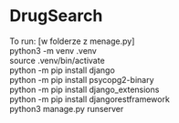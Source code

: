 # DrugSearch

To run: [w folderze z menage.py] <br/>
python3 -m venv .venv <br/>
source .venv/bin/activate <br/>
python -m pip install django <br/>
python -m pip install psycopg2-binary <br/>
python -m pip install django_extensions <br/>
python -m pip install djangorestframework <br/>
python3 manage.py runserver <br/>


